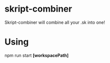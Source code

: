 # skript-combiner
Skript-combiner will combine all your .sk into one!
# Using
 npm run start **[workspacePath]**
